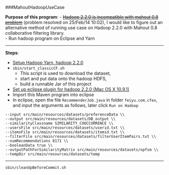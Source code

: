 ###MahoutHadoopUseCase    

**Purpose of this program**: 
    - ~~[Hadoop 2.2.0 is incompatible with mahout 0.8 problem](https://issues.apache.org/jira/browse/MAHOUT-1329)~~ (problem resolved on 25/Feb/14 10:02), I would like to figure out an alternative method of running use case on Hadoop 2.2.0 with Mahout 0.8 collaborative filtering library.       
    - Run hadoop program on Eclipse and Yarn    

---

**Steps**:
- [Setup Hadoop Yarn, hadoop 2.2.0]()  
- `sbin/start_classicCF.sh`   
    - This script is used to download the dataset,    
    - start and put data onto the hadoop HDFS,        
    - build a runnable Jar of this project  
- [Set up eclipse plugin for hadoop 2.2.0 (Mac OS X 10.9.1)](http://faustineinsun.blogspot.com/2014/01/setup-eclipse-plugin-for-hadoop-220-mac.html)    
- Import this Maven program into eclipse    
- In eclipse, open the file `RecommenderJob.java` in folder `feiyu.com.cfex`, and input the arguments as follows, later click `Run on Hadoop`  

```
--input src/main/resources/datasets/preferenceData \\
--output src/main/resources/datasets/DB_output \\
--similarityClassname SIMILARITY_COOCCURRENCE \\
--usersFile src/main/resources/datasets/userid.txt \\
--itemsFile src/main/resources/datasets/itemid.txt \\
--filterFile src/main/resources/datasets/filterUserItemPairs.txt \\
--numRecommendations 8171 \\
--booleanData true \\
--outputPathForSimilarityMatrix src/main/resources/datasets/opfsm \\
--tempDir src/main/resources/datasets/temp
```

---    

`sbin/cleanUpBeforeCommit.sh`    
